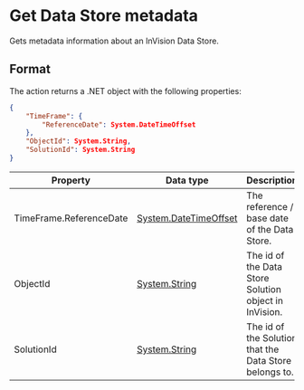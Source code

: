 # Get Data Store metadata

Gets metadata information about an InVision Data Store.

## Format

The action returns a .NET object with the following properties:  

```json
{
    "TimeFrame": {
        "ReferenceDate": System.DateTimeOffset
    },
    "ObjectId": System.String,
    "SolutionId": System.String
}
```

| Property             | Data type                                  | Description                                              |
|----------------------|--------------------------------------------|----------------------------------------------------------|
|TimeFrame.ReferenceDate | [System.DateTimeOffset](https://learn.microsoft.com/en-us/dotnet/api/system.datetimeoffset?view=net-8.0) | The reference / base date of the Data Store. |
| ObjectId             | [System.String](https://learn.microsoft.com/en-us/dotnet/api/system.string)                          | The id of the Data Store Solution object in InVision.    |
| SolutionId           | [System.String](https://learn.microsoft.com/en-us/dotnet/api/system.string)                          | The id of the Solution that the Data Store belongs to.   |
  